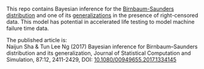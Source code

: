 This repo contains Bayesian inference for the [Birnbaum-Saunders distribution](https://www.jstor.org/stable/3212003) and one of its [generalizations](10.1109/TR.2006.879646) in the presence of right-censored data. This model has potential in accelerated life testing to model machine failure time data.    

The published article is:  
Naijun Sha & Tun Lee Ng (2017) Bayesian inference for Birnbaum–Saunders distribution and its generalization, Journal of Statistical Computation and Simulation, 87:12, 2411-2429, DOI: [10.1080/00949655.2017.1334145](https://www.tandfonline.com/doi/abs/10.1080/00949655.2017.1334145)
